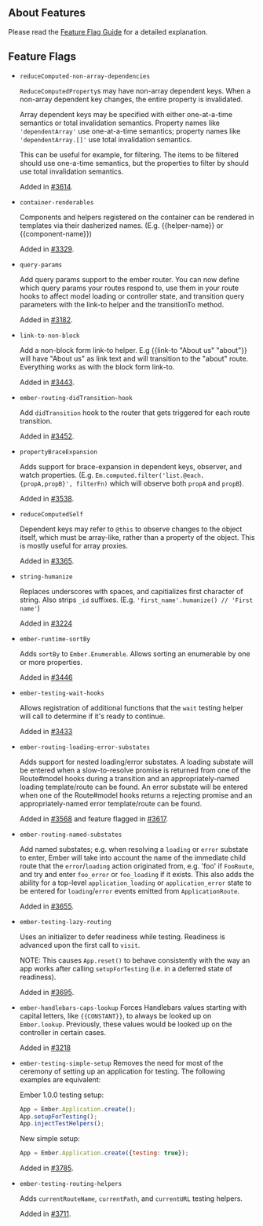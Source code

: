 ## About Features

Please read the [Feature Flag Guide](http://emberjs.com/guides/configuring-ember/feature-flags/)
for a detailed explanation.

## Feature Flags

* `reduceComputed-non-array-dependencies`

  `ReduceComputedProperty`s may have non-array dependent keys.  When a non-array
  dependent key changes, the entire property is invalidated.

  Array dependent keys may be specified with either one-at-a-time semantics or
  total invalidation semantics.  Property names like `'dependentArray'` use
  one-at-a-time semantics; property names like `'dependentArray.[]'` use total
  invalidation semantics.

  This can be useful for example, for filtering.  The items to be filtered
  should use one-a-time semantics, but the properties to filter by should use
  total invalidation semantics.

  Added in [#3614](https://github.com/emberjs/ember.js/pull/3614).

* `container-renderables`

  Components and helpers registered on the container can be rendered in templates
  via their dasherized names. (E.g. {{helper-name}} or {{component-name}})

  Added in [#3329](https://github.com/emberjs/ember.js/pull/3329).
* `query-params`

  Add query params support to the ember router. You can now define which query
  params your routes respond to, use them in your route hooks to affect model
  loading or controller state, and transition query parameters with the link-to
  helper and the transitionTo method.

  Added in [#3182](https://github.com/emberjs/ember.js/pull/3182).
* `link-to-non-block`

  Add a non-block form link-to helper. E.g {{link-to "About us" "about"}} will
  have "About us" as link text and will transition to the "about" route. Everything
  works as with the block form link-to.

  Added in [#3443](https://github.com/emberjs/ember.js/pull/3443).
* `ember-routing-didTransition-hook`

  Add `didTransition` hook to the router that gets triggered for each route transition.

  Added in [#3452](https://github.com/emberjs/ember.js/pull/3452).
* `propertyBraceExpansion`

  Adds support for brace-expansion in dependent keys, observer, and watch properties.
  (E.g. `Em.computed.filter('list.@each.{propA,propB}', filterFn)` which will observe both
  `propA` and `propB`).

  Added in [#3538](https://github.com/emberjs/ember.js/pull/3538).
* `reduceComputedSelf`

  Dependent keys may refer to `@this` to observe changes to the object itself,
  which must be array-like, rather than a property of the object.  This is
  mostly useful for array proxies.

  Added in [#3365](https://github.com/emberjs/ember.js/pull/3365).
* `string-humanize`

  Replaces underscores with spaces, and capitializes first character of string.
  Also strips `_id` suffixes. (E.g. `'first_name'.humanize() // 'First name'`)

  Added in [#3224](https://github.com/emberjs/ember.js/pull/3224)
* `ember-runtime-sortBy`

  Adds `sortBy` to `Ember.Enumerable`. Allows sorting an enumerable by one or more
  properties.

  Added in [#3446](https://github.com/emberjs/ember.js/pull/3446)
* `ember-testing-wait-hooks`

  Allows registration of additional functions that the `wait` testing helper
  will call to determine if it's ready to continue.

  Added in [#3433](https://github.com/emberjs/ember.js/pull/3433)
* `ember-routing-loading-error-substates`

  Adds support for nested loading/error substates. A loading substate will be entered when a
  slow-to-resolve promise is returned from one of the Route#model hooks during a transition
  and an appropriately-named loading template/route can be found.  An error substate will be
  entered when one of the Route#model hooks returns a rejecting promise and an appropriately-named
  error template/route can be found.

  Added in [#3568](https://github.com/emberjs/ember.js/pull/3568) and feature
  flagged in [#3617](https://github.com/emberjs/ember.js/pull/3617).

* `ember-routing-named-substates`

  Add named substates; e.g. when resolving a `loading` or `error`
  substate to enter, Ember will take into account the name of the
  immediate child route that the `error`/`loading` action originated
  from, e.g. 'foo' if `FooRoute`, and try and enter `foo_error` or
  `foo_loading` if it exists. This also adds the ability for a
  top-level `application_loading` or `application_error` state to
  be entered for `loading`/`error` events emitted from
  `ApplicationRoute`.

  Added in [#3655](https://github.com/emberjs/ember.js/pull/3655).

* `ember-testing-lazy-routing`

  Uses an initializer to defer readiness while testing. Readiness is advanced upon the first
  call to `visit`.

  NOTE: This causes `App.reset()` to behave consistently with the way an app works after calling
  `setupForTesting` (i.e. in a deferred state of readiness).

  Added in [#3695](https://github.com/emberjs/ember.js/pull/3695).

* `ember-handlebars-caps-lookup`
  Forces Handlebars values starting with capital letters, like `{{CONSTANT}}`,
  to always be looked up on `Ember.lookup`. Previously, these values would be
  looked up on the controller in certain cases.

  Added in [#3218](https://github.com/emberjs/ember.js/pull/3218)

* `ember-testing-simple-setup`
  Removes the need for most of the ceremony of setting up an application for testing. The following
  examples are equivalent:

  Ember 1.0.0 testing setup:

  ```javascript
  App = Ember.Application.create();
  App.setupForTesting();
  App.injectTestHelpers();
  ```

  New simple setup:

  ```javascript
  App = Ember.Application.create({testing: true});
  ```

  Added in [#3785](https://github.com/emberjs/ember.js/pull/3785).

* `ember-testing-routing-helpers`

  Adds `currentRouteName`, `currentPath`, and `currentURL` testing helpers.

  Added in [#3711](https://github.com/emberjs/ember.js/pull/3711).
